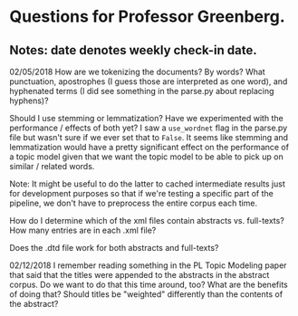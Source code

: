 # Questions for Professor Greenberg.
## Notes: date denotes weekly check-in date.

02/05/2018
How are we tokenizing the documents? By words? What punctuation, apostrophes (I guess those are interpreted as one word), and hyphenated terms (I did see something in the parse.py about replacing hyphens)?

Should I use stemming or lemmatization? Have we experimented with the performance / effects of both yet? I saw a `use_wordnet` flag in the parse.py file but wasn't sure if we ever set that to `False`. It seems like stemming and lemmatization would have a pretty significant effect on the performance of a topic model given that we want the topic model to be able to pick up on similar / related words.

Note: It might be useful to do the latter to cached intermediate results just for development purposes so that if we're testing a specific part of the pipeline, we don't have to preprocess the entire corpus each time.

How do I determine which of the xml files contain abstracts vs. full-texts? How many entries are in each .xml file?

Does the .dtd file work for both abstracts and full-texts?

02/12/2018
I remember reading something in the PL Topic Modeling paper that said that the
titles were appended to the abstracts in the abstract corpus. Do we want to do
that this time around, too? What are the benefits of doing that? Should titles be
"weighted" differently than the contents of the abstract?
